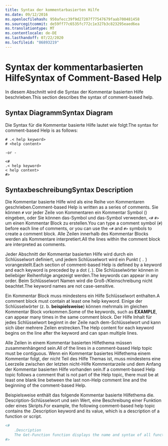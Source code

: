 ```yaml
---
title: Syntax der kommentarbasierten Hilfe
ms.date: 09/12/2016
ms.openlocfilehash: 950afecc39f9d27207f77547679faab700481458
ms.sourcegitcommit: de59ff77c6535fc772c1e327b3c823295eaed6ea
ms.translationtype: MT
ms.contentlocale: de-DE
ms.lasthandoff: 07/22/2020
ms.locfileid: "86893219"
---
```

# <a name="syntax-of-comment-based-help"></a><span data-ttu-id="ff7e0-102">Syntax der kommentarbasierten Hilfe</span><span class="sxs-lookup"><span data-stu-id="ff7e0-102">Syntax of Comment-Based Help</span></span>

<span data-ttu-id="ff7e0-103">In diesem Abschnitt wird die Syntax der Kommentar basierten Hilfe beschrieben.</span><span class="sxs-lookup"><span data-stu-id="ff7e0-103">This section describes the syntax of comment-based help.</span></span>

## <a name="syntax-diagram"></a><span data-ttu-id="ff7e0-104">Syntax Diagramm</span><span class="sxs-lookup"><span data-stu-id="ff7e0-104">Syntax Diagram</span></span>

 <span data-ttu-id="ff7e0-105">Die Syntax für die Kommentar basierte Hilfe lautet wie folgt:</span><span class="sxs-lookup"><span data-stu-id="ff7e0-105">The syntax for comment-based Help is as follows:</span></span>

```
# .< help keyword>
# <help content>

-or -

<#
.< help keyword>
< help content>
#>
```

## <a name="syntax-description"></a><span data-ttu-id="ff7e0-106">Syntaxbeschreibung</span><span class="sxs-lookup"><span data-stu-id="ff7e0-106">Syntax Description</span></span>

 <span data-ttu-id="ff7e0-107">Die Kommentar basierte Hilfe wird als eine Reihe von Kommentaren geschrieben.</span><span class="sxs-lookup"><span data-stu-id="ff7e0-107">Comment-based Help is written as a series of comments.</span></span> <span data-ttu-id="ff7e0-108">Sie können `#` vor jeder Zeile von Kommentaren ein Kommentar Symbol () eingeben, oder Sie können das-Symbol und das-Symbol verwenden, `<#` `#>` um einen Kommentar Block zu erstellen.</span><span class="sxs-lookup"><span data-stu-id="ff7e0-108">You can type a comment symbol (`#`) before each line of comments, or you can use the `<#` and `#>` symbols to create a comment block.</span></span> <span data-ttu-id="ff7e0-109">Alle Zeilen innerhalb des Kommentar Blocks werden als Kommentare interpretiert.</span><span class="sxs-lookup"><span data-stu-id="ff7e0-109">All the lines within the comment block are interpreted as comments.</span></span>

 <span data-ttu-id="ff7e0-110">Jeder Abschnitt der Kommentar basierten Hilfe wird durch ein Schlüsselwort definiert, und jedem Schlüsselwort wird ein Punkt ( `.` ) vorangestellt.</span><span class="sxs-lookup"><span data-stu-id="ff7e0-110">Each section of comment-based Help is defined by a keyword and each keyword is preceded by a dot (`.`).</span></span> <span data-ttu-id="ff7e0-111">Die Schlüsselwörter können in beliebiger Reihenfolge angezeigt werden.</span><span class="sxs-lookup"><span data-stu-id="ff7e0-111">The keywords can appear in any order.</span></span> <span data-ttu-id="ff7e0-112">Beim Schlüsselwort Namen wird die Groß-/Kleinschreibung nicht beachtet.</span><span class="sxs-lookup"><span data-stu-id="ff7e0-112">The keyword names are not case-sensitive.</span></span>

 <span data-ttu-id="ff7e0-113">Ein Kommentar Block muss mindestens ein Hilfe Schlüsselwort enthalten.</span><span class="sxs-lookup"><span data-stu-id="ff7e0-113">A comment block must contain at least one help keyword.</span></span> <span data-ttu-id="ff7e0-114">Einige der Schlüsselwörter (z. b. **beispielsweise**) können mehrmals im gleichen Kommentar Block vorkommen.</span><span class="sxs-lookup"><span data-stu-id="ff7e0-114">Some of the keywords, such as **EXAMPLE**, can appear many times in the same comment block.</span></span> <span data-ttu-id="ff7e0-115">Der Hilfe Inhalt für jedes Schlüsselwort beginnt in der Zeile nach dem-Schlüsselwort und kann sich über mehrere Zeilen erstrecken.</span><span class="sxs-lookup"><span data-stu-id="ff7e0-115">The Help content for each keyword begins on the line after the keyword and can span multiple lines.</span></span>

 <span data-ttu-id="ff7e0-116">Alle Zeilen in einem Kommentar basierten Hilfethema müssen zusammenhängend sein.</span><span class="sxs-lookup"><span data-stu-id="ff7e0-116">All of the lines in a comment-based Help topic must be contiguous.</span></span> <span data-ttu-id="ff7e0-117">Wenn ein Kommentar basiertes Hilfethema einem Kommentar folgt, der nicht Teil des Hilfe Themas ist, muss mindestens eine Leerzeile zwischen der letzten nicht-Hilfe Kommentarzeile und dem Anfang der Kommentar basierten Hilfe vorhanden sein.</span><span class="sxs-lookup"><span data-stu-id="ff7e0-117">If a comment-based Help topic follows a comment that is not part of the Help topic, there must be at least one blank line between the last non-Help comment line and the beginning of the comment-based Help.</span></span>

 <span data-ttu-id="ff7e0-118">Beispielsweise enthält das folgende Kommentar basierte Hilfethema die. Description-Schlüsselwort und sein Wert, eine Beschreibung einer Funktion oder eines Skripts.</span><span class="sxs-lookup"><span data-stu-id="ff7e0-118">For example, the following comment-based help topic contains the .Description keyword and its value, which is a description of a function or script.</span></span>

```powershell
<#
    .Description
    The Get-Function function displays the name and syntax of all functions in the session.
#>
```
